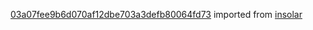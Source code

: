 [03a07fee9b6d070af12dbe703a3defb80064fd73](https://github.com/insolar/insolar/commit/03a07fee9b6d070af12dbe703a3defb80064fd73) imported from [insolar](https://github.com/insolar/insolar)

